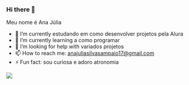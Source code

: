 ### Hi there 💜
Meu nome é Ana Júlia


- 🔭 I’m currently estudando em como desenvolver projetos pela Alura
- 🌱 I’m currently learning a como programar 
- 🤔 I’m looking for help with variados projetos
- 📫 How to reach me: anajuliasilvasampaio17@gmail.com
- ⚡ Fun fact: sou curiosa e adoro atronomia


![](https://media1.tenor.com/m/hl457YpRj0sAAAAC/star-wars-robot.gif)

  
